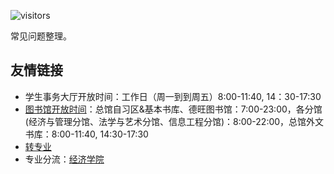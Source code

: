 ![visitors](https://visitor-badge.glitch.me/badge?page_id=rogerchenfz/XMU-Helper/tree/main/%E5%B8%B8%E8%A7%81%E9%97%AE%E9%A2%98)

常见问题整理。

## 友情链接

- 学生事务大厅开放时间：工作日（周一到到周五）8:00-11:40, 14：30-17:30
- [图书馆开放时间](https://library.xmu.edu.cn/fw/tsjy/kfsj.htm)：总馆自习区&基本书库、德旺图书馆：7:00-23:00，各分馆(经济与管理分馆、法学与艺术分馆、信息工程分馆)：8:00-22:00，总馆外文书库：8:00-11:40, 14:30-17:30
- [转专业](https://www.zhihu.com/question/398236373/answer/1397595523)
- 专业分流：[经济学院](https://www.zhihu.com/question/330271685/answer/989731244)
